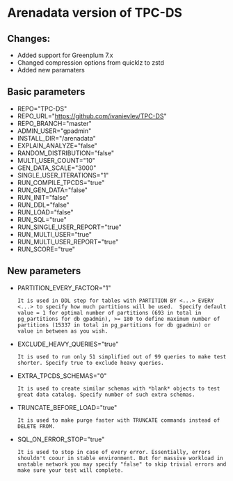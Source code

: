 # Arenadata version of TPC-DS
## Changes:

- Added support for Greenplum 7.x 
- Changed compression options from quicklz to zstd
- Added new paramaters

## Basic parameters

- REPO="TPC-DS"
- REPO_URL="https://github.com/ivanievlev/TPC-DS"
- REPO_BRANCH="master"
- ADMIN_USER="gpadmin"
- INSTALL_DIR="/arenadata"
- EXPLAIN_ANALYZE="false"
- RANDOM_DISTRIBUTION="false"
- MULTI_USER_COUNT="10"
- GEN_DATA_SCALE="3000"
- SINGLE_USER_ITERATIONS="1"
- RUN_COMPILE_TPCDS="true"
- RUN_GEN_DATA="false"
- RUN_INIT="false"
- RUN_DDL="false"
- RUN_LOAD="false"
- RUN_SQL="true"
- RUN_SINGLE_USER_REPORT="true"
- RUN_MULTI_USER="true"
- RUN_MULTI_USER_REPORT="true"
- RUN_SCORE="true"

## New parameters

- PARTITION_EVERY_FACTOR="1"
    
	``It is used in DDL step for tables with PARTITION BY <...> EVERY <...> to specify how much partitions will be used. 
	Specify default value = 1 for optimal number of partitions (693 in total in pg_partitions for db gpadmin), >= 180 to define maximum number of partitions (15337 in total in pg_partitions for db gpadmin) or value in between as you wish.``  
	
- EXCLUDE_HEAVY_QUERIES="true"

	``It is used to run only 51 simplified out of 99 queries to make test shorter. Specify true to exclude heavy queries.``

- EXTRA_TPCDS_SCHEMAS="0"

	``It is used to create similar schemas with *blank* objects to test great data catalog. Specify number of such extra schemas.`` 
	
- TRUNCATE_BEFORE_LOAD="true"

	``It is used to make purge faster with TRUNCATE commands instead of DELETE FROM.``
	
- SQL_ON_ERROR_STOP="true"

	``It is used to stop in case of every error. Essentially, errors shouldn't coour in stable environment. But for massive workload in unstable network you may specify "false" to skip trivial errors and make sure your test will complete.``
